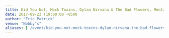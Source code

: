 ```yaml
---
title: Kid You Not, Mock Toxins, Dylan Nirvana & The Bad Flowers, Mental Boy, I Came From Earth
date: 2017-09-23 T19:00:00 -0500
author: "Eric Patrick"
venue: "Nobby's"
aliases: ['/event/kid-you-not-mock-toxins-dylan-nirvana-the-bad-flowers-mental-boy-i-came-from-earth/']
---
```


